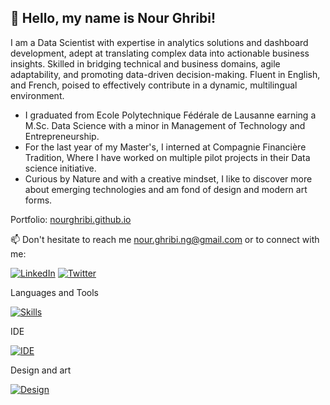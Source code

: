 ## 👋 Hello, my name is Nour Ghribi!

I am a Data Scientist with expertise in analytics solutions and dashboard development, adept at translating complex data into actionable business insights. Skilled in bridging technical and business domains, agile adaptability, and promoting data-driven decision-making. Fluent in English, and French, poised to effectively contribute in a dynamic, multilingual environment.

- I graduated from Ecole Polytechnique Fédérale de Lausanne earning a M.Sc. Data Science with a minor in Management of Technology and Entrepreneurship.
- For the last year of my Master's, I interned at Compagnie Financière Tradition, Where I have worked on multiple pilot projects in their Data science initiative.
- Curious by Nature and with a creative mindset, I like to discover more about emerging technologies and am fond of design and modern art forms.

Portfolio: [nourghribi.github.io](https://nourghribi.github.io/)

📫 Don't hesitate to reach me [nour.ghribi.ng@gmail.com](mailto:nour.ghribi.ng@gmail.com) or to connect with me:

[![LinkedIn](https://skillicons.dev/icons?i=linkedin)](https://www.linkedin.com/in/nour-ghribi/)
[![Twitter](https://skillicons.dev/icons?i=twitter)]([https://www.linkedin.com/in/nour-ghribi/](https://twitter.com/ghribi_nour_))


Languages and Tools

[![Skills](https://skills.thijs.gg/icons?i=python,scala,c,java,mysql,docker,pytorch,tensorflow,html,github,gitlab,regex,linux,gcp,bash,latex&perline=8)](#)

IDE

[![IDE](https://skills.thijs.gg/icons?i=eclipse,idea,vscode,vim&perline=6)](#)

Design and art

[![Design](https://skills.thijs.gg/icons?i=ai,ps,blender&perline=6)](#)

<!---
nourGhribi/nourGhribi is a ✨ special ✨ repository because its `README.md` (this file) appears on your GitHub profile.
You can click the Preview link to take a look at your changes.
--->
